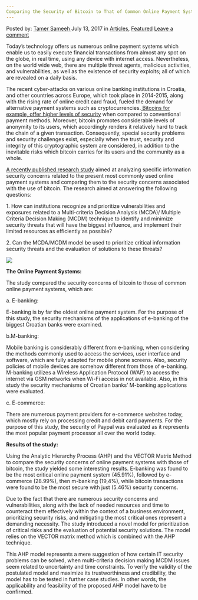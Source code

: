 ```yaml
---
Comparing the Security of Bitcoin to That of Common Online Payment Systems
---
```

<article class="post-listing post-21253 post type-post status-publish format-standard has-post-thumbnail hentry category-deepdot-news tag-bitcoin tag-common tag-comparing tag-online tag-payment tag-security tag-systems">
    <div class="post-inner">
    <p class="post-meta">
    <span>Posted by: <a href="https://www.deepdotweb.com/author/tamersameeh/" title="">Tamer Sameeh </a></span>
    <span>July 13, 2017</span>
    <span>in <a href="https://www.deepdotweb.com/category/articles/" rel="category tag">Articles</a>, <a href="https://www.deepdotweb.com/category/deepdot-news/" rel="category tag">Featured</a></span>
    <span><a href="https://www.deepdotweb.com/2017/07/13/comparing-security-bitcoin-common-online-payment-systems/#respond">Leave a comment</a></span>
    </p>
    <div class="clear"></div>
    <div class="entry">
    <p>Today&#8217;s technology offers us numerous online payment systems which enable us to easily execute financial transactions from almost any spot on the globe, in real time, using any device with internet access. Nevertheless, on the world wide web, there are multiple threat agents, malicious activities, and vulnerabilities, as well as the existence of security exploits; all of which are revealed on a daily basis.</p>
    <p>The recent cyber-attacks on various online banking institutions in Croatia, and other countries across Europe, which took place in 2014-2015, along with the rising rate of online credit card fraud, fueled the demand for alternative payment systems such as cryptocurrencies.<a href="https://www.deepdotweb.com/2016/10/15/bitcoin-blockchains-high-security-will-lead-blockchain-startups-pivot-back-bitcoin/"> Bitcoins for example, offer higher levels of security</a> when compared to conventional payment methods. Moreover, bitcoin promotes considerable levels of anonymity to its users, which accordingly renders it relatively hard to track the chain of a given transaction. Consequently, special security problems and security challenges exist, especially when the trust, security and integrity of this cryptographic system are considered, in addition to the inevitable risks which bitcoin carries for its users and the community as a whole.</p>
    <p><a href="http://hrcak.srce.hr/index.php?show=clanak&amp;id_clanak_jezik=269965">A recently published research study</a> aimed at analyzing specific information security concerns related to the present most commonly used online payment systems and comparing them to the security concerns associated with the use of bitcoin. The research aimed at answering the following questions:</p>
    <p>1. How can institutions recognize and prioritize vulnerabilities and exposures related to a Multi-criteria Decision Analysis (MCDA)/ Multiple Criteria Decision Making (MCDM) technique to identify and minimize security threats that will have the biggest influence, and implement their limited resources as efficiently as possible?</p>
    <p>2. Can the MCDA/MCDM model be used to prioritize critical information security threats and the evaluation of solutions to these threats?</p>
    <p><img class="wp-image-21257 aligncenter" src="https://www.deepdotweb.com/wp-content/uploads/2017/07/word-image-60.jpeg" srcset="https://www.deepdotweb.com/wp-content/uploads/2017/07/word-image-60.jpeg 620w, https://www.deepdotweb.com/wp-content/uploads/2017/07/word-image-60-300x145.jpeg 300w" sizes="(max-width: 620px) 100vw, 620px" /></p>
    <p><strong>The Online Payment Systems:</strong></p>
    <p>The study compared the security concerns of bitcoin to those of common online payment systems, which are:</p>
    <p>a. E-banking:</p>
    <p>E-banking is by far the oldest online payment system. For the purpose of this study, the security mechanisms of the applications of e-banking of the biggest Croatian banks were examined.</p>
    <p>b.M-banking:</p>
    <p>Mobile banking is considerably different from e-banking, when considering the methods commonly used to access the services, user interface and software, which are fully adapted for mobile phone screens. Also, security policies of mobile devices are somehow different from those of e-banking. M-banking utilizes a Wireless Application Protocol (WAP) to access the internet via GSM networks when Wi-Fi access in not available. Also, in this study the security mechanisms of Croatian banks&#8217; M-banking applications were evaluated.</p>
    <p>c. E-commerce:</p>
    <p>There are numerous payment providers for e-commerce websites today, which mostly rely on processing credit and debit card payments. For the purpose of this study, the security of Paypal was evaluated as it represents the most popular payment processor all over the world today.</p>
    <p><strong>Results of the study:</strong></p>
    <p>Using the Analytic Hierarchy Process (AHP) and the VECTOR Matrix Method to compare the security concerns of online payment systems with those of bitcoin, the study yielded some interesting results. E-banking was found to be the most critical online payment system (45.91%), followed by e-commerce (28.99%), then m-banking (19,4%), while bitcoin transactions were found to be the most secure with just (5.46%) security concerns.</p>
    <p>Due to the fact that there are numerous security concerns and vulnerabilities, along with the lack of needed resources and time to counteract them effectively within the context of a business environment, prioritizing security risks, and mitigating the most critical ones represent a demanding necessity. The study introduced a novel model for prioritization of critical risks and the evaluation of potential security solutions. The model relies on the VECTOR matrix method which is combined with the AHP technique.</p>
    <p>This AHP model represents a mere suggestion of how certain IT security problems can be solved, when multi-criteria decision making MCDM issues seem related to uncertainty and time constraints. To verify the validity of the postulated model and maximize its trustworthiness and credibility, the model has to be tested in further case studies. In other words, the applicability and feasibility of the proposed AHP model have to be confirmed.</p>
    </div>
    <span style="display:none"><a href="https://www.deepdotweb.com/tag/bitcoin/" rel="tag">bitcoin</a> <a href="https://www.deepdotweb.com/tag/common/" rel="tag">common</a> <a href="https://www.deepdotweb.com/tag/comparing/" rel="tag">comparing</a> <a href="https://www.deepdotweb.com/tag/online/" rel="tag">online</a> <a href="https://www.deepdotweb.com/tag/payment/" rel="tag">payment</a> <a href="https://www.deepdotweb.com/tag/security/" rel="tag">security</a> <a href="https://www.deepdotweb.com/tag/systems/" rel="tag">systems</a></span> <span style="display:none" class="updated">2017-07-13</span>
    <div style="display:none" class="vcard author" itemprop="author" itemscope itemtype="http://schema.org/Person"><strong class="fn" itemprop="name"><a href="https://www.deepdotweb.com/author/tamersameeh/" title="Posts by Tamer Sameeh" rel="author">Tamer Sameeh</a></strong></div>
    </div>
</article>

